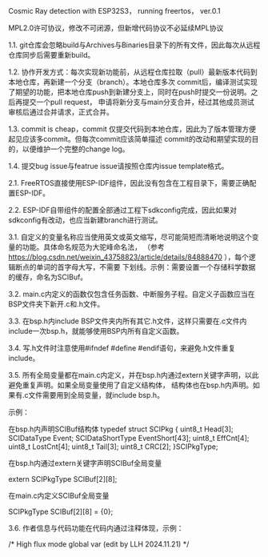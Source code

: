 Cosmic Ray detection with ESP32S3， running freertos， ver.0.1

MPL2.0许可协议，修改不可闭源，但新增代码协议不必延续MPL协议


1.1. git仓库会忽略build与Archives与Binaries目录下的所有文件，因此每次从远程仓库同步后需要重新build。

1.2. 协作开发方式：每次实现新功能前，从远程仓库拉取（pull）最新版本代码到本地仓库，再新建一个分支（branch）。本地仓库多次
commit后，编译测试实现了期望的功能，把本地仓库push到新建分支上，同时在push时提交一份说明。之后再提交一个pull request，
申请将新分支与main分支合并，经过其他成员测试审核后通过合并请求，正式合并。

1.3. commit is cheap，commit 仅提交代码到本地仓库，因此为了版本管理方便起见应该多commit。但每次commit应该简单描述
commit的改动和期望实现的目的，以便维护一个完整的change log。

1.4. 提交bug issue与featrue issue请按照仓库内issue template格式。

2.1. FreeRTOS直接使用ESP-IDF组件，因此没有包含在工程目录下，需要正确配置ESP-IDF。

2.2. ESP-IDF自带组件的配置全部通过工程下sdkconfig完成，因此如果对sdkconfig有改动，也应当新建branch进行测试。



3.1. 自定义的变量名称应当使用英文或英文缩写，尽可能简短而清晰地说明这个变量的功能。具体命名规范为大驼峰命名法，
（参考 https://blog.csdn.net/weixin_43758823/article/details/84888470 ），每个逻辑断点的单词的首字母大写，不需要
下划线。示例：需要设置一个存储科学数据的缓存，命名为SCIBuf。

3.2. main.c内定义的函数仅包含任务函数、中断服务子程。自定义子函数应当在BSP文件夹下新开.c和.h文件。

3.3. 在bsp.h内include BSP文件夹内所有其它.h文件，这样只需要在.c文件内 include一次bsp.h，就能够使用BSP内所有自定义函数。

3.4. 写.h文件时注意使用#ifndef #define #endif语句，来避免.h文件重复include。

3.5. 所有全局变量都在main.c内定义，并在bsp.h内通过extern关键字声明，以此避免重复声明。如果全局变量使用了自定义结构体，
结构体也在bsp.h内声明。如果有.c文件需要用到全局变量，就include bsp.h。

示例：

在bsp.h内声明SCIBuf结构体
typedef struct SCIPkg {
    uint8_t                 Head[3];
    SCIDataType             Event;
    SCIDataShortType        EventShort[43];
    uint8_t                 EffCnt[4]; 
    uint8_t                 LostCnt[4];
    uint8_t                 Tail[3];
    uint8_t                 CRC[2];
}SCIPkgType;

在bsp.h内通过extern关键字声明SCIBuf全局变量

extern          SCIPkgType      SCIBuf[2][8];

在main.c内定义SCIBuf全局变量

SCIPkgType      SCIBuf[2][8]     = {0};

3.6. 作者信息与代码功能在代码内通过注释体现，示例：

/*
High flux mode global var   (edit by LLH 2024.11.21)
*/
